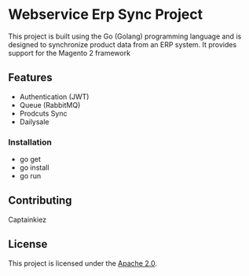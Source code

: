# Webservice Erp Sync Project

This project is built using the Go (Golang) programming language and is designed to synchronize product data from an ERP system. It provides support for the Magento 2 framework

## Features

- Authentication (JWT)
- Queue (RabbitMQ)
- Prodcuts Sync
- Dailysale

### Installation

- go get
- go install
- go run

## Contributing

Captainkiez

## License

This project is licensed under the [Apache 2.0](https://www.apache.org/licenses/LICENSE-2.0.html).
